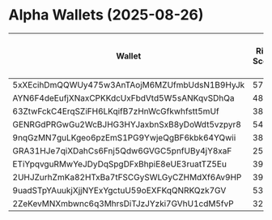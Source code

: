 # Alpha Wallets (2025-08-26)

| Wallet | Risk Score | Backtesting ROI (SOL) | Portfolio Value (USD) | SOL Balance | Farming Attempts / Total Tokens | Farming Ratio (%) | Median/Avg Risk of Last 10 Tokens | Median/Avg MC of Last 10 Tokens | Winrate (%) | ROI (%) | ROI (1D) (%) | Win Rate 1D (%) | Tokens (1D) | ROI (7D) (%) | Win Rate 7D (%) | Tokens (7D) | ROI (30D) (%) | Win Rate 30D (%) | Tokens (30D) | Realized Gains (USD) | Unrealized Gains (USD) | Median/Avg Holding Time (min) | Buy Size | Median/Avg Profit % Per Trade | Median/Avg Loss % Per Trade |
|----------|----------|----------|----------|----------|----------|----------|----------|----------|----------|----------|----------|----------|----------|----------|----------|----------|----------|----------|----------|----------|----------|----------|----------|----------|----------|
| 5xXEcihDmQQWUy475w3AnTAojM6MZUfmbUdsN1B9HyJk | 57.41 | 13.24% | $2672.98 | 10.3454 | 1 / 57 | 1.75% | 4.00/4.00 | $11.82K/$678.68K | 50.88% | 18.92% | 4.63% | 42.86% | 7 | 100.44% | 53.33% | 14 | 224.58% | 49.06% | 53 | $2253.05 | $14.79 | 46.93/970.88 | $159.82 | 185.22%/231.68% | -57.00%/-57.00% |
| AYN6F4deEufjXNaxCPKKdcUxFbdVtd5W5sANKqvSDhQa | 48.53 | 7.57% | $2972.05 | 6.6574 | 0 / 14 | 0.00% | 4.00/3.80 | $777.86K/$57.71M | 64.29% | 11.34% | 11.34% | 100.00% | 1 | 64.81% | 75.00% | 3 | 100.00% | 64.29% | 14 | $1518.01 | $649.85 | 103.70/1832.33 | $893.82 | -/- | -/- |
| 63ZtwFckC4ErqSZiFH6LKqifB7zHnWcGfkwhfstt5mUf | 38.61 | 5.34% | $1887.56 | 10.0317 | 0 / 22 | 0.00% | 0.00/0.00 | $28.28M/$61.61M | 68.18% | 6.44% | 0.00% | 0.00% | 0 | 2.10% | 75.00% | 0 | 992.76% | 83.33% | 8 | $5741.70 | $-3.63 | 1439.75/9345.33 | $494.29 | 6.65%/5.45% | -12.63%/-25.33% |
| GENRGdPRGwGu2WcBJHG3HYJaxbnSxB8yDoWdt5vzpyr8 | 54.93 | 2.02% | $4438.31 | 5.9125 | 4 / 135 | 2.96% | 3.00/3.30 | $47.13K/$1.65M | 45.93% | 11.06% | 0.19% | 100.00% | 0 | 21.47% | 45.45% | 6 | 119.66% | 50.82% | 55 | $2816.36 | $-4.29 | 45.34/2353.62 | $38.05 | 12.06%/29.56% | -36.83%/-36.45% |
| 9nqGzMN7guLKgeo6pzEmS1PG9YwjeQgBF6kbk64YQwii | 38.02 | 1.74% | $7980.02 | 40.6446 | 0 / 21 | 0.00% | 0.00/0.40 | $17.54M/$278.07M | 61.90% | 128.46% | 1.02% | 100.00% | 0 | 27.09% | 100.00% | 1 | 40.28% | 50.00% | 7 | $17076.26 | $349.79 | 5182.76/15248.13 | $317.55 | 95.02%/1484.22% | -73.47%/-73.82% |
| GRA31HJe7qiXDahCs6Fnj5Qdw6GVGC5pnfUBy4jY8xaF | 25.67 | 1.19% | $11237.32 | 52.4609 | 0 / 13 | 0.00% | 0.00/0.90 | $1.45M/$6.72M | 84.62% | 10.53% | 0.00% | 0.00% | 0 | 192.47% | 66.67% | 2 | 100.00% | 84.62% | 13 | $2569.96 | $-0.00 | 179.36/2075.79 | $1104.11 | -/- | -/- |
| ETiYpqvguRMwYeJDyDqSpgDFxBhpiE8eUE3ruatTZ5Eu | 39.67 | 0.00% | $87355.82 | 321.1200 | 1 / 60 | 1.67% | 0.00/2.90 | $7.51M/$70.32M | 63.33% | 114.11% | 1.90% | 100.00% | 1 | 1.90% | 100.00% | 1 | 2.64% | 100.00% | 2 | $224551.35 | $796.63 | 28.02/10436.72 | $842.43 | 132.05%/3909.00% | -39.90%/-45.98% |
| 2UHJZurhZmKa82HTxBa7tFSCGySWLGyCZHMdXf6Av9HP | 39.35 | 0.00% | $1654.20 | 7.8536 | 0 / 190 | 0.00% | 0.00/0.90 | $1.69M/$4.70M | 66.32% | 222.29% | 4.32% | 75.00% | 2 | 5.45% | 100.00% | 4 | 28.88% | 87.50% | 12 | $34195.36 | $105.15 | 1463.76/17658.51 | $47.29 | 133.18%/322.38% | -56.13%/-56.37% |
| 9uadSTpYAuukjXjjNYExYgctuU59oEXFKqQNRKQzk7GV | 53.93 | 0.00% | $5738.21 | 30.5941 | 0 / 12 | 0.00% | 2.00/2.10 | $982.47K/$347.87M | 58.33% | 84.46% | 3.89% | 100.00% | 0 | 0.46% | 66.67% | 2 | 100.00% | 63.64% | 12 | $52820.29 | $-35.56 | 5739.74/6422.72 | $1257.09 | -/- | -/- |
| 2ZeKevMNXmbwnc6q3MhrsDiTJzJYzki7GVhU1cdM5fvP | 32.00 | 0.00% | $173156.81 | 920.0422 | 0 / 42 | 0.00% | 0.00/0.60 | $14.37M/$77.30M | 83.33% | 88.45% | 1.41% | 88.89% | 0 | 18.87% | 92.31% | 7 | 34.28% | 94.74% | 9 | $720835.93 | $17744.73 | 17303.68/56353.13 | $5835.44 | 104.41%/420.09% | -52.72%/-57.83% |
